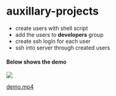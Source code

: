 # auxillary-projects

- create users with shell script
- add the users to **developers** group
- create ssh login for each user
- ssh into server through created users


#### Below shows the demo
![](/assets/gif.gif)

[demo.mp4](https://soms-public-assets.s3.amazonaws.com/gif.mp4)